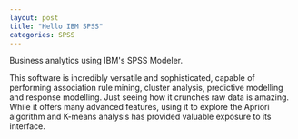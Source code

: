 ```yaml
---
layout: post
title: "Hello IBM SPSS"
categories: SPSS
---
```


Business analytics using IBM's SPSS Modeler.

This software is incredibly versatile and sophisticated, capable of performing association rule mining, cluster analysis, predictive modelling and response modelling. Just seeing how it crunches raw data is amazing. While it offers many advanced features, using it to explore the Apriori algorithm and K-means analysis has provided valuable exposure to its interface.
